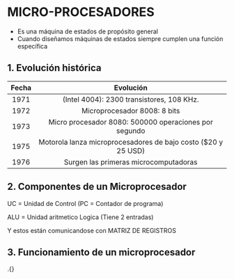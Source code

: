 # MICRO-PROCESADORES

- Es una máquina de estados de propósito general
- Cuando diseñamos máquinas de estados siempre cumplen una función específica

## 1. Evolución histórica

| Fecha |                           Evolución                           |
|:-----:|:-------------------------------------------------------------:|
|  1971 | (Intel 4004): 2300 transistores, 108 KHz.                     |
|  1972 | Microprocesador 8008: 8 bits                                  |
|  1973 | Micro procesador 8080: 500000 operaciones por segundo         |
|  1975 | Motorola lanza microprocesadores de bajo costo ($20 y 25 USD) |
|  1976 | Surgen las primeras microcomputadoras                         |

## 2. Componentes de un Microprocesador

UC = Unidad de Control (PC = Contador de programa)

ALU = Unidad aritmetico Logica (Tiene 2 entradas)

Y estos están comunicandose con MATRIZ DE REGISTROS

## 3. Funcionamiento de un microprocesador

.{}

